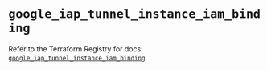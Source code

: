 # `google_iap_tunnel_instance_iam_binding`

Refer to the Terraform Registry for docs: [`google_iap_tunnel_instance_iam_binding`](https://registry.terraform.io/providers/hashicorp/google-beta/6.39.0/docs/resources/google_iap_tunnel_instance_iam_binding).
